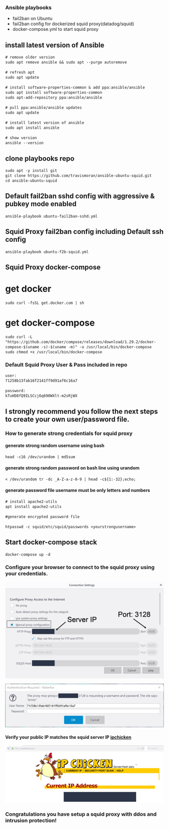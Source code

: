 ### Ansible playbooks 
- fail2ban on Ubuntu
- fail2ban config for dockerized squid proxy(datadog/squid)
- docker-compose.yml to start squid proxy


## install latest version of Ansible
```
# remove older version
sudo apt remove ansible && sudo apt --purge autoremove

# refresh apt
sudo apt update

# install software-properties-common & add ppa:ansible/ansible
sudo apt install software-properties-common
sudo apt-add-repository ppa:ansible/ansible

# pull ppa:ansible/ansible updates
sudo apt update

# install latest version of ansible
sudo apt install ansible

# show version
ansible --version
```

## clone playbooks repo
```
sudo apt -y install git
git clone https://github.com/travismoran/ansible-ubuntu-squid.git
cd ansible-ubuntu-squid
```


## Default fail2ban sshd config with aggressive & pubkey mode enabled

```
ansible-playbook ubuntu-fail2ban-sshd.yml
```
 
## Squid Proxy fail2ban config including Default ssh config

```
ansible-playbook ubuntu-f2b-squid.yml
```

## Squid Proxy docker-compose

# get docker
```
sudo curl -fsSL get.docker.com | sh
```

# get docker-compose
```
sudo curl -L "https://github.com/docker/compose/releases/download/1.29.2/docker-compose-$(uname -s)-$(uname -m)" -o /usr/local/bin/docker-compose
sudo chmod +x /usr/local/bin/docker-compose
```

### Default Squid Proxy User & Pass included in repo
```
user:
71258b13fab16f2141ff9d91af6c16a7

password:
kTuHD8fQ9ILSCcj6q690WXlt-m2sRjWX

```


## I strongly recommend you follow the next steps to create your own user/password file.

### How to generate strong credentials for squid proxy

#### generate strong random username using bash
```
head -c16 /dev/urandom | md5sum
```

#### generate strong random password on bash line using urandom
```
< /dev/urandom tr -dc _A-Z-a-z-0-9 | head -c${1:-32};echo;
```

#### generate password file username must be only letters and numbers
```
# install apache2-utils
apt install apache2-utils

#generate encrypted password file

htpasswd -c squid/etc/squid/passwords <yourstrongusername>
```




## Start docker-compose stack
```
docker-compose up -d
```

### Configure your browser to connect to the squid proxy using your credentials.

![](.readme/img/ff_proxy1.jpg?raw=true)

![](.readme/img/ff_proxy2.jpg?raw=true)



#### Verify your public IP matches the squid server IP [ipchicken](https://ipchicken.com/)
![](.readme/img/ipchicken.jpg?raw=true)


### Congratulations you have setup a squid proxy with ddos and intrusion protection!